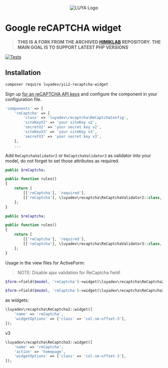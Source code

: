 <p align="center">
  <img src="https://raw.githubusercontent.com/luyadev/luya/master/docs/logo/luya-logo-0.2x.png" alt="LUYA Logo"/>
</p>

# Google reCAPTCHA widget

> **THIS IS A FORK FROM THE ARCHIVED [HIMIKLAB](https://github.com/himiklab/yii2-recaptcha-widget) REPOSITORY. THE MAIN GOAL IS TO SUPPORT LATEST PHP VERSIONS**

[![Tests](https://github.com/luyadev/yii2-recaptcha-widget/actions/workflows/tests.yml/badge.svg)](https://github.com/luyadev/yii2-recaptcha-widget/actions/workflows/tests.yml)

## Installation

```sh
composer require luyadev/yii2-recaptcha-widget
```

Sign up [for an reCAPTCHA API keys](https://www.google.com/recaptcha/admin/create) and configure the component in your configuration file.

```php
'components' => [
    'reCaptcha' => [
        'class' => 'luyadev\recaptcha\ReCaptchaConfig',
        'siteKeyV2' => 'your siteKey v2',
        'secretV2' => 'your secret key v2',
        'siteKeyV3' => 'your siteKey v3',
        'secretV3' => 'your secret key v3',
    ],
    ...
``` 

Add `ReCaptchaValidator2` or `ReCaptchaValidator3` as validator into your model, do not forget to set those attributes as required.

```php
public $reCaptcha;

public function rules()
{
    return [
        [['reCaptcha'], 'required'],
        [['reCaptcha'], \luyadev\recaptcha\ReCaptchaValidator2::class, 'uncheckedMessage' => 'Please confirm that you are not a bot.'],
    ];
}
```

```php
public $reCaptcha;

public function rules()
{
    return [
        [['reCaptcha'], 'required'],
        [['reCaptcha'], \luyadev\recaptcha\ReCaptchaValidator3::class, 'threshold' => 0.5, 'action' => 'homepage'],
    ];
}
```

Usage in the view files for ActiveForm:

> NOTE: Disable ajax validation for ReCaptcha field!

```php
$form->field($model, 'reCaptcha')->widget(\luyadev\recaptcha\ReCaptcha2::class) // v2
```

```php
$form->field($model, 'reCaptcha')->widget(\luyadev\recaptcha\ReCaptcha3::class, ['action' => 'homepage']) // v3
```

as widgets:

```php
\luyadev\recaptcha\ReCaptcha2::widget([
    'name' => 'reCaptcha',
    'widgetOptions' => ['class' => 'col-sm-offset-3'],
]);
```

v3
```php
\luyadev\recaptcha\ReCaptcha3::widget([
    'name' => 'reCaptcha',
    'action' => 'homepage',
    'widgetOptions' => ['class' => 'col-sm-offset-3'],
]);
```